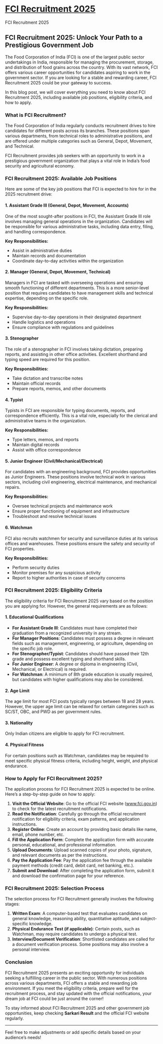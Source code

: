 # [FCI Recruitment 2025](https://10thpassjob.org/fci-recruitment-2025-33566-government-job-vacancies/)
FCI Recruitment 2025
## FCI Recruitment 2025: Unlock Your Path to a Prestigious Government Job
The Food Corporation of India (FCI) is one of the largest public sector undertakings in India, responsible for managing the procurement, storage, and distribution of food grains across the country. With its vast network, FCI offers various career opportunities for candidates aspiring to work in the government sector. If you are looking for a stable and rewarding career, FCI Recruitment 2025 could be your gateway to success.

In this blog post, we will cover everything you need to know about FCI Recruitment 2025, including available job positions, eligibility criteria, and how to apply.

### What is FCI Recruitment?

The Food Corporation of India regularly conducts recruitment drives to hire candidates for different posts across its branches. These positions span various departments, from technical roles to administrative positions, and are offered under multiple categories such as General, Depot, Movement, and Technical.

FCI Recruitment provides job seekers with an opportunity to work in a prestigious government organization that plays a vital role in India’s food security and agricultural economy.

### FCI Recruitment 2025: Available Job Positions

Here are some of the key job positions that FCI is expected to hire for in the 2025 recruitment drive:

#### 1. **Assistant Grade III (General, Depot, Movement, Accounts)**
One of the most sought-after positions in FCI, the Assistant Grade III role involves managing general operations in the organization. Candidates will be responsible for various administrative tasks, including data entry, filing, and handling correspondence.

**Key Responsibilities:**
- Assist in administrative duties
- Maintain records and documentation
- Coordinate day-to-day activities within the organization

#### 2. **Manager (General, Depot, Movement, Technical)**
Managers in FCI are tasked with overseeing operations and ensuring smooth functioning of different departments. This is a more senior-level position that requires candidates to have management skills and technical expertise, depending on the specific role.

**Key Responsibilities:**
- Supervise day-to-day operations in their designated department
- Handle logistics and operations
- Ensure compliance with regulations and guidelines

#### 3. **Stenographer**
The role of a stenographer in FCI involves taking dictation, preparing reports, and assisting in other office activities. Excellent shorthand and typing speed are required for this position.

**Key Responsibilities:**
- Take dictation and transcribe notes
- Maintain official records
- Prepare reports, memos, and other documents

#### 4. **Typist**
Typists in FCI are responsible for typing documents, reports, and correspondence efficiently. This is a vital role, especially for the clerical and administrative teams in the organization.

**Key Responsibilities:**
- Type letters, memos, and reports
- Maintain digital records
- Assist with office correspondence

#### 5. **Junior Engineer (Civil/Mechanical/Electrical)**
For candidates with an engineering background, FCI provides opportunities as Junior Engineers. These positions involve technical work in various sectors, including civil engineering, electrical maintenance, and mechanical repairs.

**Key Responsibilities:**
- Oversee technical projects and maintenance work
- Ensure proper functioning of equipment and infrastructure
- Troubleshoot and resolve technical issues

#### 6. **Watchman**
FCI also recruits watchmen for security and surveillance duties at its various offices and warehouses. These positions ensure the safety and security of FCI properties.

**Key Responsibilities:**
- Perform security duties
- Monitor premises for any suspicious activity
- Report to higher authorities in case of security concerns

### FCI Recruitment 2025: Eligibility Criteria

The eligibility criteria for FCI Recruitment 2025 vary based on the position you are applying for. However, the general requirements are as follows:

#### 1. **Educational Qualifications**
- **For Assistant Grade III**: Candidates must have completed their graduation from a recognized university in any stream.
- **For Manager Positions**: Candidates must possess a degree in relevant fields such as management, engineering, or agriculture, depending on the specific job role.
- **For Stenographer/Typist**: Candidates should have passed their 12th grade and possess excellent typing and shorthand skills.
- **For Junior Engineer**: A degree or diploma in engineering (Civil, Mechanical, or Electrical) is required.
- **For Watchman**: A minimum of 8th grade education is usually required, but candidates with higher qualifications may also be considered.

#### 2. **Age Limit**
The age limit for most FCI posts typically ranges between 18 and 28 years. However, the upper age limit can be relaxed for certain categories such as SC/ST, OBC, and PWD as per government rules.

#### 3. **Nationality**
Only Indian citizens are eligible to apply for FCI recruitment.

#### 4. **Physical Fitness**
For certain positions such as Watchman, candidates may be required to meet specific physical fitness criteria, including height, weight, and physical endurance.

### How to Apply for FCI Recruitment 2025?

The application process for FCI Recruitment 2025 is expected to be online. Here’s a step-by-step guide on how to apply:

1. **Visit the Official Website**: Go to the official FCI website (www.fci.gov.in) to check for the latest recruitment notifications.
2. **Read the Notification**: Carefully go through the official recruitment notification for eligibility criteria, exam patterns, and application instructions.
3. **Register Online**: Create an account by providing basic details like name, email, phone number, etc.
4. **Fill the Application Form**: Complete the application form with accurate personal, educational, and professional information.
5. **Upload Documents**: Upload scanned copies of your photo, signature, and relevant documents as per the instructions.
6. **Pay the Application Fee**: Pay the application fee through the available payment methods (credit card, debit card, net banking, etc.).
7. **Submit and Download**: After completing the application form, submit it and download the confirmation page for your reference.

### FCI Recruitment 2025: Selection Process

The selection process for FCI Recruitment generally involves the following stages:

1. **Written Exam**: A computer-based test that evaluates candidates on general knowledge, reasoning ability, quantitative aptitude, and subject-specific knowledge.
2. **Physical Endurance Test (if applicable)**: Certain posts, such as Watchman, may require candidates to undergo a physical test.
3. **Interview/Document Verification**: Shortlisted candidates are called for a document verification process. Some positions may also involve a personal interview.

### Conclusion

FCI Recruitment 2025 presents an exciting opportunity for individuals seeking a fulfilling career in the public sector. With numerous positions across various departments, FCI offers a stable and rewarding job environment. If you meet the eligibility criteria, prepare well for the recruitment process, and stay updated with the official notifications, your dream job at FCI could be just around the corner!

To stay informed about FCI Recruitment 2025 and other government job opportunities, keep checking **Sarkari Result** and the official FCI website regularly.

---

Feel free to make adjustments or add specific details based on your audience’s needs!
